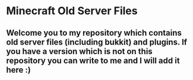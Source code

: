 # Minecraft Old Server Files

## Welcome you to my repository which contains old server files (including bukkit) and plugins. If you have a version which is not on this repository you can write to me and I will add it here :)
